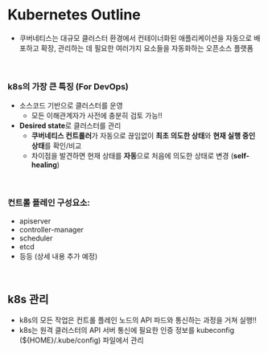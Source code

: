 # Kubernetes Outline

- 쿠버네티스는 대규모 클러스터 환경에서 컨테이너화된 애플리케이션을 자동으로 배포하고 확장, 관리하는 데 필요한 여러가지 요소들을 자동화하는 오픈소스 플랫폼

<br>

### k8s의 가장 큰 특징 (For DevOps)

- 소스코드 기반으로 클러스터를 운영
  - 모든 이해관계자가 사전에 충분히 검토 가능!!
- **Desired state**로 클러스터를 관리
  - **쿠버네티스 컨트롤러**가 자동으로 끊임없이 **최초 의도한 상태**와 **현재 실행 중인 상태**를 확인/비교
  - 차이점을 발견하면 현재 상태를 **자동**으로 처음에 의도한 상태로 변경 (**self-healing**)


<br>

### 컨트롤 플레인 구성요소:

- apiserver
- controller-manager
- scheduler
- etcd
- 등등 (상세 내용 추가 예정)

<br>

## k8s 관리

- k8s의 모든 작업은 컨트롤 플레인 노드의 API 파드와 통신하는 과정을 거쳐 실행!!
- k8s는 원격 클러스터의 API 서버 통신에 필요한 인증 정보를 kubeconfig (${HOME}/.kube/config) 파일에서 관리